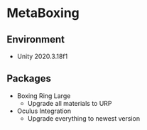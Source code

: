 # MetaBoxing

## Environment
* Unity 2020.3.18f1

## Packages
* Boxing Ring Large
  * Upgrade all materials to URP
* Oculus Integration
  * Upgrade everything to newest version